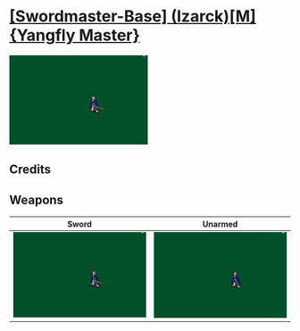 # [\[Swordmaster-Base\] \(Izarck\)\[M\]{Yangfly Master}](./)

<img src="./1.%20Sword/Sword_000.png" alt="[Swordmaster-Base] (Izarck)[M]{Yangfly Master} standing" />

## Credits



## Weapons


|Sword |Unarmed |
|  :---: | :---: |
| <img alt="Sword animation" src="./1.%20Sword/Sword.gif" /> | <img alt="Unarmed animation" src="./8.%20Unarmed/Unarmed.gif" /> |
